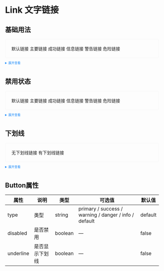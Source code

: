 <style scoped>
    .example{
        border: 1px solid #f5f5f5;
        border-radius: 5px;
        padding:20px
    }
    .imm-link {
        margin:10px 5px !important
    }
    
    details > summary:first-of-type {
        font-size: 10px;
        padding: 8px 0;
        cursor: pointer;
        color: #1989fa;
    }
/*因vitepress样式覆盖*/
    .imm-link--primary {
        color: #409eff !important;
    }
    .imm-link--primary:hover {
        color: #66b1ff !important;
    }
    .imm-link--primary.is-disabled {
      color: #a0cfff !important;
    }
    .imm-link--success {
        color: #67c23a !important;
    }
    .imm-link--success:hover {
        color: #85ce61 !important;
    }
    .imm-link--success.is-disabled {
      color: #b3e19d !important;
    }
    .imm-link--info {
        color: #909399 !important;
    }
    .imm-link--info:hover {
        color: #a6a9ad !important;
    }
    .imm-link--info.is-disabled {
      color: #c8c9cc !important;
    }
    .imm-link--warning {
        color: #e6a23c !important;
    }
    .imm-link--warning:hover {
        color: #ebb563 !important;
    }
    .imm-link--warning.is-disabled {
      color: #f3d19e !important;
    }
    .imm-link--danger {
        color: #f56c6c !important;
    }
    .imm-link--danger:hover {
        color: #f78989 !important;
    }
    .imm-link--danger.is-disabled {
      color: #fab6b6 !important;
    }
</style>

# Link 文字链接

## 基础用法

<div class="example">
    <div>
        <imm-link type="primary">默认链接</imm-link>
        <imm-link type="primary">主要链接</imm-link>
        <imm-link type="success">成功链接</imm-link>
        <imm-link type="info">信息链接</imm-link>
        <imm-link type="warning">警告链接</imm-link>
        <imm-link type="danger">危险链接</imm-link>
    </div>

</div>

<details>
<summary>展开查看</summary>

```vue
<template>
  <div>
    <imm-link type="primary">默认链接</imm-link>
    <imm-link type="primary">主要链接</imm-link>
    <imm-link type="success">成功链接</imm-link>
    <imm-link type="info">信息链接</imm-link>
    <imm-link type="warning">警告链接</imm-link>
    <imm-link type="danger">危险链接</imm-link>
  </div>
</template>
<script lang="ts" setup>
import { Link } from "imm-ui";
</script>
<style>
.imm-link {
  margin-right: 10px;
}
</style>
```

</details>

## 禁用状态

<div class="example">
    <div>
        <imm-link type="primary" disabled>默认链接</imm-link>
        <imm-link type="primary" disabled>主要链接</imm-link>
        <imm-link type="success" disabled>成功链接</imm-link>
        <imm-link type="info" disabled>信息链接</imm-link>
        <imm-link type="warning" disabled>警告链接</imm-link>
        <imm-link type="danger" disabled>危险链接</imm-link>
    </div>
</div>

<details>
<summary>展开查看</summary>

```vue
<template>
  <div>
    <imm-link type="primary" disabled>默认链接</imm-link>
    <imm-link type="primary" disabled>主要链接</imm-link>
    <imm-link type="success" disabled>成功链接</imm-link>
    <imm-link type="info" disabled>信息链接</imm-link>
    <imm-link type="warning" disabled>警告链接</imm-link>
    <imm-link type="danger" disabled>危险链接</imm-link>
  </div>
</template>
<script lang="ts" setup>
import { Link } from "imm-ui";
</script>
<style>
.imm-link {
  margin-right: 10px;
}
</style>
```

</details>

## 下划线

<div class="example">
    <div>
        <imm-link type="primary">无下划线链接</imm-link>
        <imm-link type="primary" underline>有下划线链接</imm-link>
    </div>
</div>

<details>
<summary>展开查看</summary>

```vue
<template>
  <div>
    <imm-link type="primary">无下划线链接</imm-link>
    <imm-link type="primary" underline>有下划线链接</imm-link>
  </div>
</template>
<script lang="ts" setup>
import { Link } from "imm-ui";
</script>
<style>
.imm-link {
  margin-right: 10px;
}
</style>
```

</details>

## Button属性
|    属性    | 说明                         | 类型         | 可选值                                       | 默认值 |
| --------- | ------------------------------------ | ------------------ | ----------------------------------------------------- | ------- |
| type      | 类型                                  | string             | primary / success / warning / danger / info / default | default |
| disabled  | 是否禁用                               | boolean            | —                                                     | false   |
| underline | 是否显示下划线                          | boolean            | —                                                     | false   |

